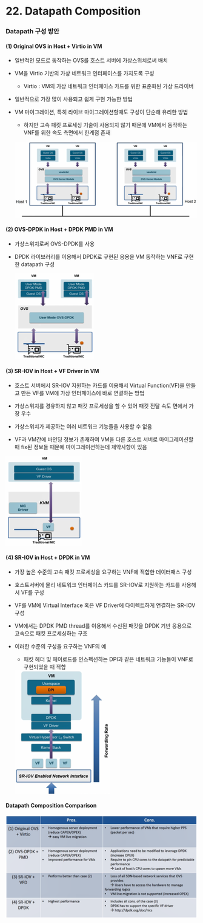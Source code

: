 # 22. Datapath Composition

### Datapath 구성 방안

#### (1) Original OVS in Host + Virtio in VM

- 일반적인 모드로 동작하는 OVS를 호스트 서버에 가상스위치로써 배치

- VM을 Virtio 기반의 가상 네트워크 인터페이스를 가지도록 구성

  - Virtio : VM의 가상 네트워크 인터페이스 카드를 위한 표준화된 가상 드라이버

- 일반적으로 가장 많이 사용되고 쉽게 구현 가능한 방법

- VM 마이그레이션, 특히 라이브 마이그레이션할때도 구성이 단순해 유리한 방법

  - 하지만 고속 패킷 프로세싱 기술이 사용되지 않기 때문에 VM에서 동작하는 VNF를 위한 속도 측면에서 한계점 존재 

  ![image-20210305110611927](images/image-20210305110611927.png)

#### (2) OVS-DPDK in Host + DPDK PMD in VM

- 가상스위치로써 OVS-DPDK를 사용

- DPDK 라이브러리를 이용해서 DPDK로 구현된 응용을 VM 동작하는 VNF로 구현한 datapath 구성

  <img src="images/image-20210305111114361.png" alt="image-20210305111114361" style="zoom:50%;" />

#### (3) SR-IOV in Host + VF Driver in VM

- 호스트 서버에서 SR-IOV 지원하는 카드를 이용해서 Virtual Function(VF)을 만들고 만든 VF를 VM에 가상 인터페이스에 바로 연결하는 방법

- 가상스위치를 경유하지 않고 패킷 프로세싱을 할 수 있어 패킷 전달 속도 면에서 가장 우수

- 가상스위치가 제공하는 여러 네트워크 기능들을 사용할 수 없음

-  VF과 VM간에 바인딩 정보가 존재하여 VM을 다른 호스트 서버로 마이그레이션할 때 fix된 정보들 때문에 마이그레이션하는데 제약사항이 있음

  <img src="images/image-20210305135933578.png" alt="image-20210305135933578" style="zoom:50%;" />

#### (4) SR-IOV in Host + DPDK in VM

- 가장 높은 수준의 고속 패킷 프로세싱을 요구하는 VNF에 적합한 데이터패스 구성

- 호스트서버에 물리 네트워크 인터페이스 카드를 SR-IOV로 지원하는 카드를 사용해서 VF를 구성

- VF를 VM에 Virtual Interface 혹은 VF Driver에 다이렉트하게 연결하는 SR-IOV 구성

- VM에서는 DPDK PMD thread를 이용해서 수신된 패킷을 DPDK 기반 응용으로 고속으로 패킷 프로세싱하는 구조

- 이러한 수준의 구성을 요구하는 VNF의 예

  - 패킷 헤더 및 페이로드를 인스펙션하는 DPI과 같은 네트워크 기능들이 VNF로 구현되었을 때 적합

  <img src="images/image-20210305140251646.png" alt="image-20210305140251646" style="zoom:50%;" />

#### Datapath Composition Comparison

![image-20210305140759362](images/image-20210305140759362.png)




